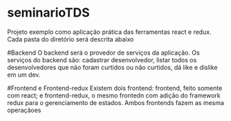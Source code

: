 # seminarioTDS
Projeto exemplo como aplicação prática das ferramentas react e redux. Cada pasta do diretório será descrita abaixo

#Backend
O backend será o provedor de serviços da aplicação. Os serviços do backend são: cadastrar desenvolvedor, listar todos os desenvolvedores que não foram curtidos ou não curtidos, dá like e dislike em um dev.

#Frontend e Frontend-redux
Existem dois frontend: frontend, feito somente com react; e frontend-redux, o mesmo frontedn com adição do framework redux para o gerenciamento de estados. Ambos frontends fazem as mesma operaçãoes
